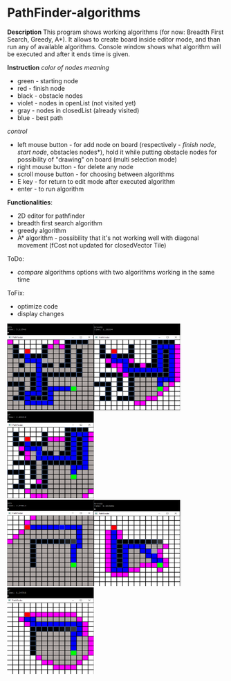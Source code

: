 # PathFinder-algorithms

**Description**
This program shows working algorithms (for now: Breadth First Search, Greedy, A*). It allows to create board inside editor mode, and than run any of available algorithms. Console window shows what algorithm will be executed and after it ends time is given.

**Instruction**
*color of nodes meaning*
- green - starting node
- red - finish node
- black - obstacle nodes
- violet - nodes in openList (not visited yet)
- gray - nodes in closedList (already visited)
- blue - best path

*control*
- left mouse button - for add node on board (respectively - *finish node*, *start node*, obstacles nodes*), hold it while putting obstacle nodes for possibility of "drawing" on board (multi selection mode)
- right mouse button - for delete any node
- scroll mouse button - for choosing between algorithms
- E key - for return to edit mode after executed algorithm
- enter - to run algorithm

**Functionalities**:
- 2D editor for pathfinder
- breadth first search algorithm
- greedy algorithm 
- A* algorithm - possibility that it's not working well with diagonal movement (fCost not updated for closedVector Tile)

ToDo:
- *compare* algorithms options with two algorithms working in the same time

ToFix:
- optimize code
- display changes

<div class="content-center">
  <div style="float: left;" id="cc-profile-image"><img src="images/Greedy 1.png" alt="Image" width="200" height="200"/> </a>
    <div style="float: left;" id="cc-profile-image"><img src="images/BFS 1.png" alt="Image" width="200" height="200"/> </a>
      <div id="cc-profile-image"><img src="images/A_star 1.png" alt="Image" width="200" height="200"/></a>
      </div>
    </div>
  </div>
</div>
<div class="content-center">
  <div style="float: left;" id="cc-profile-image"><img src="images/Greedy 2.png" alt="Image" width="200" height="200"/> </a>
    <div style="float: left;" id="cc-profile-image"><img src="images/BFS 2.png" alt="Image" width="200" height="200"/></a>
      <div id="cc-profile-image"><img src="images/A_star 2.png" alt="Image" width="200" height="200"/></a>
      </div>
    </div>
  </div>
</div>

